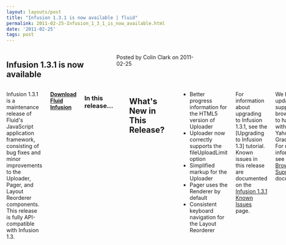 ```yaml
---
layout: layouts/post
title: "Infusion 1.3.1 is now available | fluid"
permalink: 2011-02-25-Infusion_1_3_1_is_now_available.html
date: '2011-02-25'
tags: post
---
```

<section class="row">
                <div class="medium-6 columns">
                    <h2 class="fluid-web-emphasized-text">Infusion 1.3.1 is now available</h2>
                    <p class="fluid-web-news-post-meta">
                        Posted by Colin Clark on 2011-02-25
                    </p>
                </div>
                <div class="medium-6 columns">
                    <p>Infusion 1.3.1 is a maintenance release of Fluid&#39;s JavaScript application framework, consisting of bug fixes and minor improvements to the Uploader, Pager, and Layout Reorderer components. This release is fully API-compatible with Infusion 1.3.</p>
<p><strong> <a href="https://github.com/fluid-project/infusion">Download Fluid Infusion</a> </strong></p>
<h3>In this release...</h3>

<p><h2>What&#39;s New in This Release?</h2></p>
<ul>
    <li>Better progress information for the HTML5 version of Uploader</li>
    <li>Uploader now correctly supports the fileUploadLimit option</li>
    <li>Simplified markup for the Uploader</li>
    <li>Pager uses the Renderer by default</li>
    <li>Consistent keyboard navigation for the Layout Reorderer</li>
</ul>

<p>For information about upgrading to Infusion 1.3.1, see the [Upgrading to Infusion 1.3] tutorial. Known issues in this release are documented on the <a href="http://issues.fluidproject.org/secure/IssueNavigator.jspa?mode=hide&requestId=10393">Infusion 1.3.1 Known Issues</a> page.</p>
<p>We have updated our supported browser matrix to harmonize it with the latest Yahoo! A-Grade support. For more information, see our <a href="http://wiki.fluidproject.org/display/fluid/Browser+Support">Browser Support</a> documentation.</p>
<h3>What is Fluid Infusion?</h3>

<p>Fluid Infusion is an application framework for building usable and accessible user interfaces with JavaScript. Built on top of jQuery, Infusion takes a different approach to client-side development. At heart, Infusion is an open architecture designed to put you back in control of your application’s user experience. It includes a growing collection of UI components—reusable interactions that go deeper than most widgets. Created by a community of developers and interaction designers, Infusion components are built from the ground up with accessibility in mind. All of our designs can be used with assistive technologies, are fully controllable with the keyboard, and can be transformed to suit your users’ personal needs.</p>
<p>Fluid Infusion includes a collection of our UI components, tutorials to help you get started, solid APIs to help you dive in, and the community to lend a hand.</p>
                </div>
            </section>
